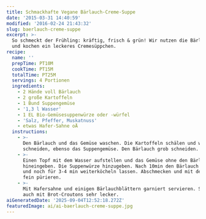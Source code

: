 ```yaml
---
title: Schmackhafte Vegane Bärlauch-Creme-Suppe
date: '2015-03-31 14:40:59'
modified: '2016-02-24 21:43:32'
slug: baerlauch-creme-suppe
excerpt: >-
  So schmeckt der Frühling: kräftig, frisch & grün! Wir nutzen die Bärlauch-Zeit
  und kochen ein leckeres Cremesüppchen.
recipe:
  name: ''
  prepTime: PT10M
  cookTime: PT15M
  totalTime: PT25M
  servings: 4 Portionen
  ingredients:
    - 2 Hände voll Bärlauch
    - 2 große Kartoffeln
    - 1 Bund Suppengemüse
    - '1,3 l Wasser'
    - 1 EL Bio-Gemüsesuppenwürze oder -würfel
    - 'Salz, Pfeffer, Muskatnuss'
    - etwas Hafer-Sahne oÄ
  instructions:
    - >-
      Den Bärlauch und das Gemüse waschen. Die Kartoffeln schälen und würfelig
      schneiden, ebenso das Suppengemüse. Den Bärlauch grob schneiden.
    - >-
      Einen Topf mit dem Wasser aufstellen und das Gemüse ohne den Bärlauch
      hineingeben. Die Suppenwürze hinzugeben. Nach 10min den Bärlauch dazugeben
      und noch für 3-4 min weiterköcheln lassen. Abschmecken und mit dem Mixstab
      fein pürieren.
    - >-
      Mit Hafersahne und einigen Bärlauchblättern garniert servieren. Schmeckt
      auch mit Brot-Croutons sehr lecker.
aiGeneratedDate: '2025-09-04T12:52:18.272Z'
featuredImage: ai/ai-baerlauch-creme-suppe.jpg
---
```


